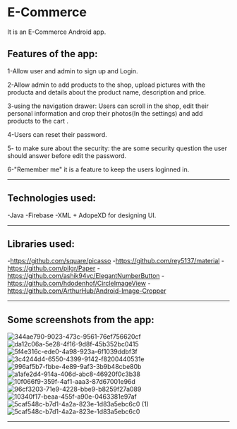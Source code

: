 
# E-Commerce

It is an E-Commerce Android app.

Features of the app:
-----------------------------------

1-Allow user and admin to sign up and Login.

2-Allow admin to add products to the shop, upload pictures with the producta and details about the product name, description and price.

3-using the navigation drawer: Users can scroll in the shop, edit their personal information and crop their photos(In the settings) and add products to the cart .

4-Users can reset their password.

5- to make sure about the security: the are some security question the user should answer before edit the password.

6-"Remember me" it is a feature to keep the users loginned in.

----------------------------------------------------------------------------------------------------

Technologies used:
---------------------
-Java
-Firebase
-XML + AdopeXD for designing UI.

----------------------------------------------------------------------------------------------------------

Libraries used:
--------------------
-https://github.com/square/picasso
-https://github.com/rey5137/material
-https://github.com/pilgr/Paper
-https://github.com/ashik94vc/ElegantNumberButton
-https://github.com/hdodenhof/CircleImageView
-https://github.com/ArthurHub/Android-Image-Cropper

-----------------------------------------------------------------------------------------------------------

Some screenshots from the app:
-----------------------------------

![344ae790-9023-473c-9561-76ef756620cf](https://user-images.githubusercontent.com/59229510/163694461-307edfc0-4e55-429a-b0fb-3b3ed96b0ebc.jpg)
![da12c06a-5e28-4f16-9d8f-45b352bc0415](https://user-images.githubusercontent.com/59229510/163694488-f8e45bc0-dec2-4439-929d-a8440bef6770.jpg)
![5f4e316c-ede0-4a98-923a-6f1039ddbf3f](https://user-images.githubusercontent.com/59229510/163694495-67c39901-cff9-4d2b-acec-2d29892eec6e.jpg)
![3c4244d4-6550-4399-9142-f8200440531e](https://user-images.githubusercontent.com/59229510/163694500-a3e10f4a-121d-48f4-b198-2449ff5518bc.jpg)
![996af5b7-fbbe-4e89-9af3-3b9b48cbe80b](https://user-images.githubusercontent.com/59229510/163694503-7661e433-6b3f-4b95-9ecc-1f5d7505bb99.jpg)
![a1afe2d4-914a-406d-abc8-46920f0c3b38](https://user-images.githubusercontent.com/59229510/163694504-aeaf14e0-a8a5-49f0-8275-8ab3510f0749.jpg)
![10f066f9-359f-4af1-aaa3-87d67001e96d](https://user-images.githubusercontent.com/59229510/163694506-cf7be5cf-0465-49e0-aa91-50b4173731e9.jpg)
![96cf3203-71e9-4228-bbe9-b8259f27a089](https://user-images.githubusercontent.com/59229510/163694508-a568dd7a-d48a-4829-b1ef-6087cd57dc49.jpg)
![10340f17-beaa-455f-a90e-0463381e97af](https://user-images.githubusercontent.com/59229510/163694513-0b6b60fa-f592-418d-8926-3476277a3ba5.jpg)
![5caf548c-b7d1-4a2a-823e-1d83a5ebc6c0 (1)](https://user-images.githubusercontent.com/59229510/163694516-50c53e26-ec4e-4d15-8165-075fb2c07d14.jpg)
![5caf548c-b7d1-4a2a-823e-1d83a5ebc6c0](https://user-images.githubusercontent.com/59229510/163694521-831f7a1a-bda6-4ce3-91de-fc9d94631331.jpg)

---------------------------------------------------------------------------------------------------------
